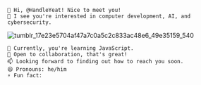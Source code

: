     👋 Hi, @HandleYeat! Nice to meet you!
    👀 I see you're interested in computer development, AI, and cybersecurity.


![tumblr_17e23e5704af47a7c0a5c2c833ac48e6_49e35159_540](https://github.com/HandleYeat/HandleYeat/assets/157603776/42460ecc-dc5d-4dad-94b9-76b77e6b8d24)

    🌱 Currently, you're learning JavaScript.
    💞️ Open to collaboration, that's great!
    📫 Looking forward to finding out how to reach you soon.
    😄 Pronouns: he/him 
    ⚡ Fun fact: 

